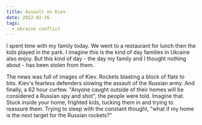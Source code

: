 ```yaml
---
title: Assault on Kiev
date: 2022-02-26
tags:
  - ukraine conflict
---
```

I spent time with my family today. We went to a restaurant for lunch then the kids played in the park. I imagine this is the kind of day families in Ukraine also enjoy. But this kind of day - the day my family and I thought nothing about - has been stolen from them. 

The news was full of images of Kiev. Rockets blasting a block of flats to bits. Kiev's fearless defenders slowing the assault of the Russian army. And finally, a 62 hour curfew. "Anyone caught outside of their homes will be considered a Russian spy and shot", the people were told. Imagine that. Stuck inside your home, frighted kids, tucking them in and trying to reassure them. Trying to sleep with the constant thought, "what if my home is the next target for the Russian rockets?"